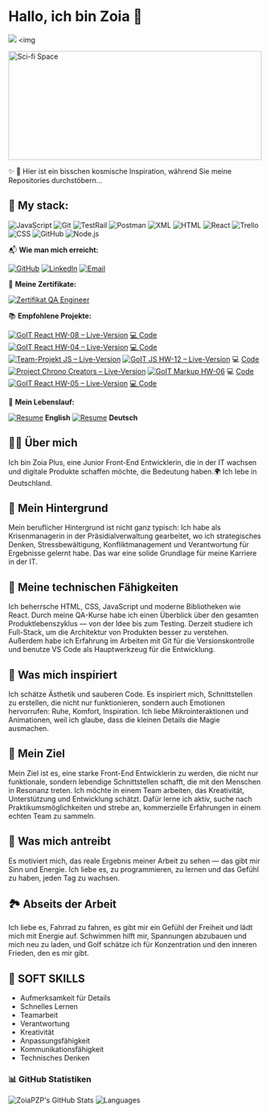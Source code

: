 # **Hallo, ich bin Zoia** 🤝

![](https://readme-typing-svg.demolab.com?font=Fira+Code&pause=1000&color=007BFF&width=435&lines=Willkommen+auf+meinem+Profil!;Ich+bin+eine+Front-End-Entwicklerin!)
 <img 
  <div style="width: 100%; aspect-ratio: 21 / 9; overflow: hidden;">
  <img 
    src="https://raw.githubusercontent.com/ZoiaPZP/ZoiaPZP/main/images/science%20fiction%20space%20GIF%20by%20xponentialdesign.gif" 
    alt="Sci-fi Space" 
    style="width: 100%; height: 100%; object-fit: cover;" />
</div>
  
  ✨ 💫  Hier ist ein bisschen kosmische Inspiration, während Sie meine Repositories durchstöbern...
</p>

## 🧰 My stack:

![JavaScript](https://img.shields.io/badge/javascript-%23323330.svg?style=for-the-badge&logo=javascript&logoColor=%23F7DF1E)
![Git](https://img.shields.io/badge/git-%23F05033.svg?style=for-the-badge&logo=git&logoColor=white)
![TestRail](https://img.shields.io/badge/TestRail-%234D8B31.svg?style=for-the-badge&logo=test-rail&logoColor=white)
![Postman](https://img.shields.io/badge/Postman-%23FF6C37.svg?style=for-the-badge&logo=postman&logoColor=white)
![XML](https://img.shields.io/badge/XML-%23F7A600.svg?style=for-the-badge&logo=xml&logoColor=white)  <!-- Яскраво жовтий для XML -->
![HTML](https://img.shields.io/badge/HTML-%23E34F26.svg?style=for-the-badge&logo=html5&logoColor=white)
![React](https://img.shields.io/badge/React-%2320232a.svg?style=for-the-badge&logo=react&logoColor=%2361DAFB)
![Trello](https://img.shields.io/badge/Trello-%23002630.svg?style=for-the-badge&logo=trello&logoColor=white)
![CSS](https://img.shields.io/badge/CSS-%231572B6.svg?style=for-the-badge&logo=css3&logoColor=white)
![GitHub](https://img.shields.io/badge/GitHub-%236C6C6C.svg?style=for-the-badge&logo=github&logoColor=white) <!-- Світло-сірий для GitHub -->
![Node.js](https://img.shields.io/badge/Node.js-%23339933.svg?style=for-the-badge&logo=node.js&logoColor=white)

📬 **Wie man mich erreicht:**

[![GitHub](https://img.icons8.com/ios/50/333333/github.png)](https://github.com/ZoiaPZP)
[![LinkedIn](https://img.icons8.com/ios/50/0e76a8/linkedin.png)](https://www.linkedin.com/in/zoia-plus)
[![Email](https://img.icons8.com/ios/50/ff0000/email.png)](mailto:01102pzp@gmail.com)

📜 **Meine Zertifikate:**

[![Zertifikat QA Engineer](https://img.icons8.com/ios/60/ff0000/certificate.png)](https://drive.google.com/file/d/1I3Duv0DvN3kUy43yo5l5qRq4k1ohjC87/view?usp=sharing)

📚 **Empfohlene Projekte:**




[![GoIT React HW-08 – Live-Version](https://img.icons8.com/ios-filled/60/FFB4A2/book.png)](https://goit-react-hw-08-inky-eight-13.vercel.app/) 
[💻 Code](https://github.com/ZoiaPZP/goit-react-hw-08)
[![GoIT React HW-04 – Live-Version](https://img.icons8.com/ios-filled/60/E52020/book.png)](https://goit-react-hw-04-six-tau-33.vercel.app/) 
[💻 Code](https://github.com/ZoiaPZP/goit-react-hw-04)
[![Team-Projekt JS – Live-Version](https://img.icons8.com/ios-filled/60/FBA518/book.png)](https://jaelouss.github.io/js-project/)
[![GoIT JS HW-12 – Live-Version](https://img.icons8.com/ios-filled/60/F9CB43/book.png)](https://zoiapzp.github.io/goit-js-hw-12/)
💻 [Code](https://github.com/ZoiaPZP/goit-js-hw-12)
[![Project Chrono Creators – Live-Version](https://img.icons8.com/ios-filled/60/A89C29/book.png)](https://pusheaxvk.github.io/project-chrono-creators/)
[![GoIT Markup HW-06](https://img.icons8.com/ios-filled/60/C14600/book.png)](https://zoiapzp.github.io/goit-markup-hw-06/)
💻 [Code](https://github.com/ZoiaPZP/goit-markup-hw-06)
[![GoIT React HW-05 – Live-Version](https://img.icons8.com/ios-filled/60/A888B5/book.png)](https://goit-react-hw-05-o2qmu27qk-zoias-projects-a69c267d.vercel.app/) [💻 Code](https://github.com/ZoiaPZP/goit-react-hw-05)

📄 **Mein Lebenslauf:**  

[![Resume](https://img.icons8.com/ios/60/007F73/resume.png)](https://drive.google.com/file/d/1D_TD0T6HHa0lExoeb0qeTjCV8ZOvB7rB/view?usp=sharing) **English**
[![Resume](https://img.icons8.com/ios/60/E52020/resume.png)](https://drive.google.com/file/d/1wM4qbsXdIQOApApxbtY5r3tdBUAsReYc/view?usp=sharing) **Deutsch** 



## 👩‍💻 Über mich
Ich bin Zoia Plus, eine Junior Front-End Entwicklerin, die in der IT wachsen und digitale Produkte schaffen möchte, die Bedeutung haben.🌍 Ich lebe in Deutschland.

## 🧩 Mein Hintergrund
Mein beruflicher Hintergrund ist nicht ganz typisch: Ich habe als Krisenmanagerin in der Präsidialverwaltung gearbeitet, wo ich strategisches Denken, Stressbewältigung, Konfliktmanagement und Verantwortung für Ergebnisse gelernt habe. Das war eine solide Grundlage für meine Karriere in der IT.

## 🔧 Meine technischen Fähigkeiten
Ich beherrsche HTML, CSS, JavaScript und moderne Bibliotheken wie React. Durch meine QA-Kurse habe ich einen Überblick über den gesamten Produktlebenszyklus — von der Idee bis zum Testing. Derzeit studiere ich Full-Stack, um die Architektur von Produkten besser zu verstehen. Außerdem habe ich Erfahrung im Arbeiten mit Git für die Versionskontrolle und benutze VS Code als Hauptwerkzeug für die Entwicklung.

## 🎨 Was mich inspiriert
Ich schätze Ästhetik und sauberen Code. Es inspiriert mich, Schnittstellen zu erstellen, die nicht nur funktionieren, sondern auch Emotionen hervorrufen: Ruhe, Komfort, Inspiration. Ich liebe Mikrointeraktionen und Animationen, weil ich glaube, dass die kleinen Details die Magie ausmachen.

## 🎯 Mein Ziel
Mein Ziel ist es, eine starke Front-End Entwicklerin zu werden, die nicht nur funktionale, sondern lebendige Schnittstellen schafft, die mit den Menschen in Resonanz treten. Ich möchte in einem Team arbeiten, das Kreativität, Unterstützung und Entwicklung schätzt. Dafür lerne ich aktiv, suche nach Praktikumsmöglichkeiten und strebe an, kommerzielle Erfahrungen in einem echten Team zu sammeln.

## 🌟 Was mich antreibt
Es motiviert mich, das reale Ergebnis meiner Arbeit zu sehen — das gibt mir Sinn und Energie. Ich liebe es, zu programmieren, zu lernen und das Gefühl zu haben, jeden Tag zu wachsen.

## 🏞️ Abseits der Arbeit
Ich liebe es, Fahrrad zu fahren, es gibt mir ein Gefühl der Freiheit und lädt mich mit Energie auf. Schwimmen hilft mir, Spannungen abzubauen und mich neu zu laden, und Golf schätze ich für Konzentration und den inneren Frieden, den es mir gibt.

## 🧠 SOFT SKILLS
- Aufmerksamkeit für Details
- Schnelles Lernen
- Teamarbeit
- Verantwortung
- Kreativität
- Anpassungsfähigkeit
- Kommunikationsfähigkeit
- Technisches Denken

### 📊 GitHub Statistiken

![ZoiaPZP's GitHub Stats](https://github-readme-stats.vercel.app/api?username=ZoiaPZP&show_icons=true&count_private=true&theme=radical)
![Languages](https://github-readme-stats.vercel.app/api/top-langs/?username=ZoiaPZP&layout=compact&theme=radical)




